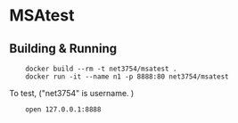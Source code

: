 # MSAtest

## Building & Running

```
	docker build --rm -t net3754/msatest .
	docker run -it --name n1 -p 8888:80 net3754/msatest
```


To test, ("net3754" is username. )
```
	open 127.0.0.1:8888
```

